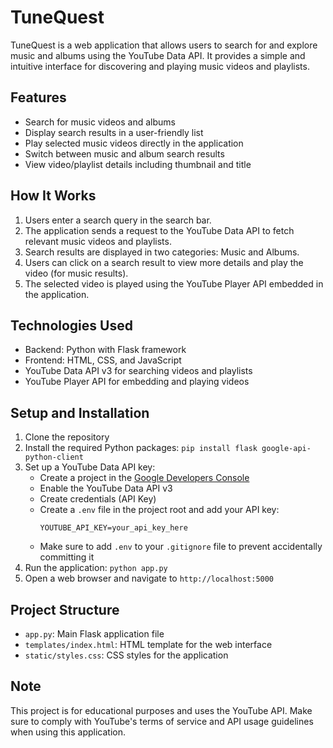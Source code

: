 # TuneQuest

TuneQuest is a web application that allows users to search for and explore music and albums using the YouTube Data API. It provides a simple and intuitive interface for discovering and playing music videos and playlists.

## Features

- Search for music videos and albums
- Display search results in a user-friendly list
- Play selected music videos directly in the application
- Switch between music and album search results
- View video/playlist details including thumbnail and title

## How It Works

1. Users enter a search query in the search bar.
2. The application sends a request to the YouTube Data API to fetch relevant music videos and playlists.
3. Search results are displayed in two categories: Music and Albums.
4. Users can click on a search result to view more details and play the video (for music results).
5. The selected video is played using the YouTube Player API embedded in the application.

## Technologies Used

- Backend: Python with Flask framework
- Frontend: HTML, CSS, and JavaScript
- YouTube Data API v3 for searching videos and playlists
- YouTube Player API for embedding and playing videos

## Setup and Installation

1. Clone the repository
2. Install the required Python packages: `pip install flask google-api-python-client`
3. Set up a YouTube Data API key:
   - Create a project in the [Google Developers Console](https://console.developers.google.com/)
   - Enable the YouTube Data API v3
   - Create credentials (API Key)
   - Create a `.env` file in the project root and add your API key:
     ```
     YOUTUBE_API_KEY=your_api_key_here
     ```
   - Make sure to add `.env` to your `.gitignore` file to prevent accidentally committing it
4. Run the application: `python app.py`
5. Open a web browser and navigate to `http://localhost:5000`

## Project Structure

- `app.py`: Main Flask application file
- `templates/index.html`: HTML template for the web interface
- `static/styles.css`: CSS styles for the application

## Note

This project is for educational purposes and uses the YouTube API. Make sure to comply with YouTube's terms of service and API usage guidelines when using this application.